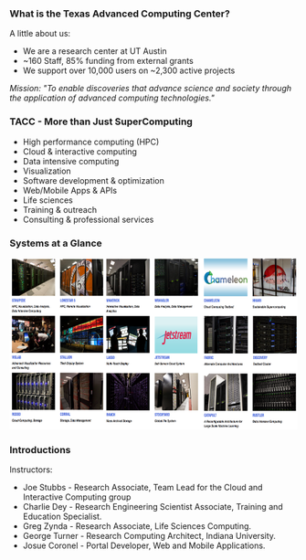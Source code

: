 ### What is the Texas Advanced Computing Center?

A little about us:

 * We are a research center at UT Austin
 * ~160 Staff, 85% funding from external grants
 * We support over 10,000 users on ~2,300 active projects

*Mission: "To enable discoveries that advance science and society through the application of advanced computing technologies."*


### TACC - More than Just SuperComputing

  * High performance computing (HPC)
  * Cloud & interactive computing 
  * Data intensive computing
  * Visualization
  * Software development & optimization
  * Web/Mobile Apps & APIs
  * Life sciences 
  * Training & outreach
  * Consulting & professional services


### Systems at a Glance


<center><img src="../../resources/machines.png" style="height:300px;"></center>

### Introductions

Instructors:
  * Joe Stubbs - Research Associate, Team Lead for the Cloud and Interactive Computing group
  * Charlie Dey - Research Engineering Scientist Associate, Training and Education Specialist.
  * Greg Zynda - Research Associate, Life Sciences Computing.
  * George Turner - Research Computing Architect, Indiana University.
  * Josue Coronel - Portal Developer, Web and Mobile Applications.

